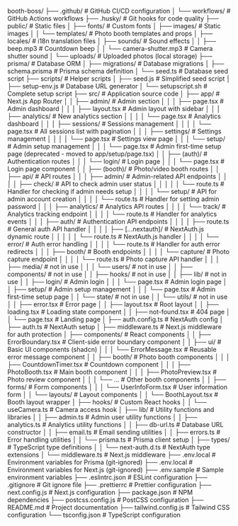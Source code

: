 booth-boss/
├── .github/                          # GitHub CI/CD configuration
│   └── workflows/                    # GitHub Actions workflows
├── .husky/                           # Git hooks for code quality
├── public/                           # Static files
│   ├── fonts/                        # Custom fonts
│   ├── images/                       # Static images
│   │   └── templates/                # Photo booth templates and props
│   ├── locales/                      # i18n translation files
│   ├── sounds/                       # Sound effects
│   │   ├── beep.mp3                  # Countdown beep
│   │   └── camera-shutter.mp3        # Camera shutter sound
│   └── uploads/                      # Uploaded photos (local storage)
├── prisma/                           # Database ORM
│   ├── migrations/                   # Database migrations
│   ├── schema.prisma                 # Prisma schema definition
│   └── seed.ts                       # Database seed script
├── scripts/                          # Helper scripts
│   ├── seed.js                     # Simplified seed script
│   ├── setup-env.js                  # Database URL generator
│   └── setupscript.sh                # Complete setup script
├── src/                              # Application source code
│   ├── app/                          # Next.js App Router
│   │   ├── admin/                    # Admin section
│   │   │   ├── page.tsx              # Admin dashboard
│   │   │   ├── layout.tsx            # Admin layout with sidebar
│   │   │   ├── analytics/               # New analytics section
│   │   │   │   └── page.tsx             # Analytics dashboard
│   │   │   ├── sessions/             # Sessions management
│   │   │   │   └── page.tsx          # All sessions list with pagination
│   │   │   ├── settings/             # Settings management
│   │   │   │   └── page.tsx          # Settings view page
│   │   │   └── setup/                # Admin setup management 
│   │   │       └── page.tsx          # Admin first-time setup page (deprecated - moved to app/setup/page.tsx)
│   │   ├── (auth)/                   # Authentication routes
│   │   │   └── login/                # Login page
│   │   │       └── page.tsx          # Login page component
│   │   ├── (booth)/                  # Photo/video booth routes
│   │   ├── api/                      # API routes
│   │   │   ├── admin/                # Admin-related API endpoints
│   │   │   │   ├── check/            # API to check admin user status
│   │   │   │   │   └── route.ts      # Handler for checking if admin needs setup
│   │   │   │   └── setup/            # API for admin account creation
│   │   │   │       └── route.ts      # Handler for setting admin password
│   │   │   ├── analytics/            # Analytics API routes
│   │   │   │   └── track/            # Analytics tracking endpoint
│   │   │   │       └── route.ts      # Handler for analytics events
│   │   │   ├── auth/                 # Authentication API endpoints
│   │   │   │   ├── route.ts          # General auth API handler
│   │   │   │   ├── [...nextauth]/    # NextAuth.js dynamic route
│   │   │   │   │   └── route.ts      # NextAuth.js handler
│   │   │   │   └── error/            # Auth error handling
│   │   │   │       └── route.ts      # Handler for auth error redirects
│   │   │   ├── booth/                # Booth endpoints
│   │   │   │   └── capture/          # Photo capture endpoint
│   │   │   │       └── route.ts      # Photo capture API handler
│   │   │   ├── media/                # not in use
│   │   │   └── users/                # not in use
│   │   ├── components/               # not in use
│   │   ├── hooks/                    # not in use
│   │   ├── lib/                      # not in use
│   │   ├── login/                    # Admin login
│   │   │   └── page.tsx              # Admin login page
│   │   ├── setup/                    # Admin setup management 
│   │   │   └── page.tsx              # Admin first-time setup page
│   │   └── state/                    # not in use
│   │   └── utils/                    # not in use
│   │   ├── error.tsx                 # Error page
│   │   ├── layout.tsx                # Root layout
│   │   ├── loading.tsx               # Loading state component
│   │   ├── not-found.tsx             # 404 page
│   │   └── page.tsx                  # Landing page
│   ├── auth.config.ts                # NextAuth config
│   ├── auth.ts                       # NextAuth setup
│   ├── middleware.ts                 # Next.js middleware for auth protection
│   ├── components/                   # React components
│   │   ├── ErrorBoundary.tsx         # Client-side error boundary component
│   │   ├── ui/                       # Basic UI components (shadcn)
│   │   │   └── ErrorMessage.tsx      # Reusable error message component
│   │   ├── booth/                    # Photo booth components
│   │   │   ├── CountdownTimer.tsx    # Countdown component
│   │   │   ├── PhotoBooth.tsx        # Main booth component
│   │   │   ├── PhotoPreview.tsx      # Photo review component
│   │   │   └── ...                   # Other booth components
│   │   ├── forms/                    # Form components
│   │   │   └── UserInfoForm.tsx      # User information form
│   │   └── layouts/                  # Layout components
│   │       └── BoothLayout.tsx       # Booth layout wrapper
│   ├── hooks/                        # Custom React hooks
│   │   └── useCamera.ts              # Camera access hook
│   ├── lib/                          # Utility functions and libraries
│   │   ├── admin.ts                  # Admin user utility functions
│   │   ├── analytics.ts              # Analytics utility functions
│   │   ├── db-url.ts                 # Database URL constructor
│   │   ├── email.ts                  # Email sending utilities
│   │   ├── errors.ts                 # Error handling utilities
│   │   └── prisma.ts                 # Prisma client setup
│   ├── types/                        # TypeScript type definitions
│   │   └── next-auth.d.ts            # NextAuth type extensions
│   └── middleware.ts                 # Next.js middleware
├── .env.local                        # Environment variables for Prisma (git-ignored)
├── .env.local                        # Environment variables for Next.js (git-ignored)
├── .env.sample                       # Sample environment variables
├── .eslintrc.json                    # ESLint configuration
├── .gitignore                        # Git ignore file
├── .prettierrc                       # Prettier configuration
├── next.config.js                    # Next.js configuration
├── package.json                      # NPM dependencies
├── postcss.config.js                 # PostCSS configuration
├── README.md                         # Project documentation
├── tailwind.config.js                # Tailwind CSS configuration
└── tsconfig.json                     # TypeScript configuration